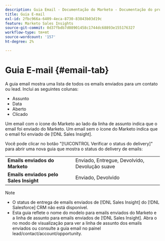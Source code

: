 ```yaml
---
description: Guia Email - Documentação do Marketo - Documentação do produto
title: Guia E-mail
exl-id: 2fbc966a-6409-4eca-8730-83843b03d19c
feature: Marketo Sales Insights
source-git-commit: 0d37fbdb7d08901458c1744dc68893e155176327
workflow-type: tm+mt
source-wordcount: '157'
ht-degree: 2%

---
```


# Guia E-mail {#email-tab}

A guia email mostra uma lista de todos os emails enviados para um contato ou lead. Inclui as seguintes colunas:

* Assunto
* Data
* Aberto
* Clicado

Um email com o ícone do Marketo ao lado da linha de assunto indica que o email foi enviado do Marketo. Um email sem o ícone do Marketo indica que o email foi enviado de [!DNL Sales Insight].

Você pode clicar no botão &quot;[!UICONTROL Verificar o status do delivery]&quot; para abrir uma nova guia que mostra o status do delivery de emails:

<table> 
 <tbody>
  <tr>
   <td><strong>Emails enviados do Marketo</strong></td>
   <td>Enviado, Entregue, Devolvido, Devolução suave</td>
  </tr>
  <tr>
   <td><strong>Emails enviados pelo Sales Insight</strong></td>
   <td>Enviado, Devolvido</td>
  </tr>
 </tbody>
</table>

>[!NOTE]
>
>* O status de entrega de emails enviados de [!DNL Sales Insight] do [!DNL Salesforce] CRM não está disponível.
>* Esta guia reflete o nome do modelo para emails enviados do Marketo e a linha de assunto para emails enviados de [!DNL Sales Insight]. Abra o no modo de visualização para ver a linha de assunto dos emails enviados ou consulte a guia email no painel lead/contact/account/opportunity.
